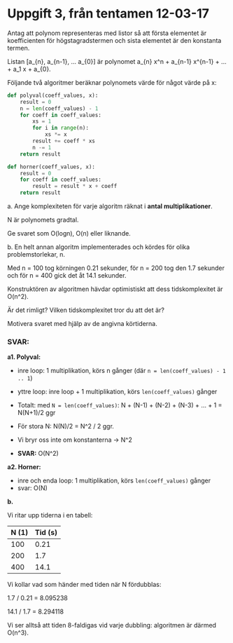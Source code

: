 # Uppgift 3, från tentamen 12-03-17

Antag att polynom representeras med listor så att första elementet är koefficienten för högstagradstermen och sista elementet är den konstanta termen.

Listan [a_{n}, a_{n-1}, ... a_{0}] är polynomet a_{n} x^n + a_{n-1} x^{n-1} + ... + a_1 x + a_{0}.

Följande två algoritmer beräknar polynomets värde för något värde på x:

```python
def polyval(coeff_values, x):
    result = 0
    n = len(coeff_values) - 1
    for coeff in coeff_values:
        xs = 1
        for i in range(n):
            xs *= x
        result += coeff * xs
        n -= 1
    return result

def horner(coeff_values, x):
    result = 0
    for coeff in coeff_values:
        result = result * x + coeff
    return result
```


a. Ange komplexiteten för varje algoritm räknat i **antal multiplikationer**.

N är polynomets gradtal.

Ge svaret som O(logn), O(n) eller liknande.

b. En helt annan algoritm implementerades och kördes för olika problemstorlekar, n.

Med n = 100 tog körningen 0.21 sekunder, för n = 200 tog den 1.7 sekunder och för n = 400 gick det åt 14.1 sekunder.

Konstruktören av algoritmen hävdar optimistiskt att dess tidskomplexitet är O(n^2).

Är det rimligt? Vilken tidskomplexitet tror du att det är?

Motivera svaret med hjälp av de angivna körtiderna.

### SVAR:

**a1. Polyval:**

* inre loop: 1 multiplikation, körs n gånger (där `n = len(coeff_values) - 1 .. 1`)

* yttre loop: inre loop + 1 multiplikation, körs `len(coeff_values)` gånger

* Totalt: med `N = len(coeff_values)`: N + (N-1) + (N-2) + (N-3) + ... + 1 = N(N+1)/2 ggr

* För stora N: N(N)/2 = N^2 / 2 ggr.

* Vi bryr oss inte om konstanterna -> N^2

* **SVAR:** O(N^2)
        
**a2. Horner:** 

* inre och enda loop: 1 multiplikation, körs `len(coeff_values)` gånger
* svar: O(N)


**b.** 

Vi ritar upp tiderna i en tabell:

| N (1) | Tid (s) |
|-------|---------|
| 100   | 0.21    |
| 200   | 1.7     |
| 400   | 14.1    |

Vi kollar vad som händer med tiden när N fördubblas:

1.7 / 0.21 = 8.095238

14.1 / 1.7 = 8.294118

Vi ser alltså att tiden 8-faldigas vid varje dubbling: algoritmen är därmed O(n^3).
